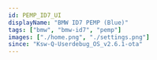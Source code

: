 ```yaml
---
id: PEMP_ID7_UI
displayName: "BMW ID7 PEMP (Blue)"
tags: ["bmw", "bmw-id7", "pemp"]
images: ["./home.png", "./settings.png"]
since: "Ksw-Q-Userdebug_OS_v2.6.1-ota"
---
```

